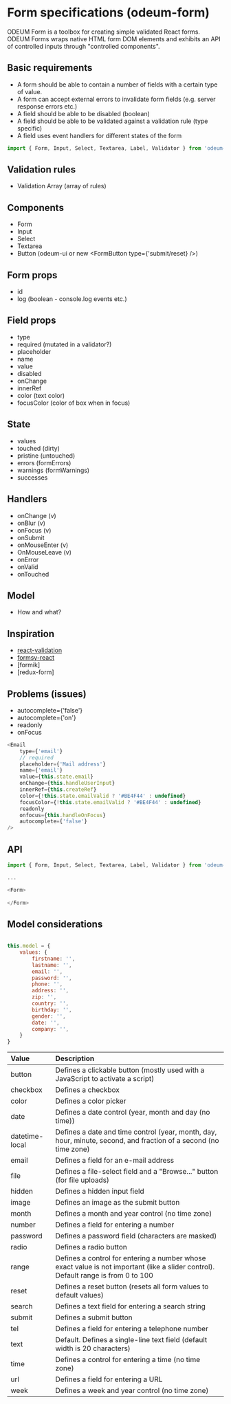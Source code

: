 # Form specifications (odeum-form)

ODEUM Form is a toolbox for creating simple validated React forms. ODEUM Forms wraps native HTML form DOM elements and exhibits an API of controlled inputs through "controlled components". 

## Basic requirements

- A form should be able to contain a number of fields with a certain type of value. 
- A form can accept external errors to invalidate form fields (e.g. server response errors etc.)
- A field should be able to be disabled (boolean) 
- A field should be able to be validated against a validation rule (type specific)
- A field uses event handlers for different states of the form


```js
import { Form, Input, Select, Textarea, Label, Validator } from 'odeum-form'
```

## Validation rules
- Validation Array (array of rules)

## Components
- Form
- Input
- Select
- Textarea
- Button (odeum-ui or new <FormButton type={'submit/reset} />)

## Form props
- id
- log (boolean - console.log events etc.)

## Field props
- type
- required (mutated in a validator?)
- placeholder
- name
- value
- disabled
- onChange
- innerRef
- color (text color)
- focusColor (color of box when in focus)

## State
- values
- touched (dirty)
- pristine (untouched)
- errors (formErrors)
- warnings (formWarnings)
- successes

## Handlers
- onChange (v)
- onBlur (v)
- onFocus (v)
- onSubmit
- onMouseEnter (v)
- OnMouseLeave (v)
- onError
- onValid
- onTouched

## Model
- How and what?

## Inspiration

- [react-validation](https://www.npmjs.com/package/react-validation)
- [formsy-react](https://www.npmjs.com/package/formsy-react)
- [formik]
- [redux-form]


## Problems (issues)

- autocomplete={'false'} 
- autocomplete={'on'} 
- readonly
- onFocus


```js
<Email 
	type={'email'} 
	// required 
	placeholder={'Mail address'} 
	name={'email'} 
	value={this.state.email}
	onChange={this.handleUserInput}
	innerRef={this.createRef}
	color={!this.state.emailValid ? '#BE4F44' : undefined}
	focusColor={!this.state.emailValid ? '#BE4F44' : undefined}
	readonly 
	onfocus={this.handleOnFocus}
	autocomplete={'false'}
/>		
```

## API
```js
import { Form, Input, Select, Textarea, Label, Validator } from 'odeum-form'

...

<Form>
	
</Form>

```

## Model considerations

```js

this.model = {
	values: {
		firstname: '',
		lastname: '',
		email: '',
		password: '',
		phone: '',
		address: '',
		zip: '',
		country: '',
		birthday: '',
		gender: '',
		date: '',
		company: '',
	}
}

```

| Value         | Description           | 
|:------------- |:---------------------| 
| button | Defines a clickable button (mostly used with a JavaScript to activate a script) | 
| checkbox | Defines a checkbox | 
| color	| Defines a color picker | 
| date | Defines a date control (year, month and day (no time)) |
| datetime-local | Defines a date and time control (year, month, day, hour, minute, second, and fraction of a second (no time zone) |
| email | Defines a field for an e-mail address |
| file | Defines a file-select field and a "Browse..." button (for file uploads) |
| hidden | Defines a hidden input field |
| image | Defines an image as the submit button |
| month | Defines a month and year control (no time zone) |
| number | Defines a field for entering a number |
| password | Defines a password field (characters are masked) |
| radio | Defines a radio button |
| range | Defines a control for entering a number whose exact value is not important (like a slider control). Default range is from 0 to 100 |
| reset | Defines a reset button (resets all form values to default values) |
| search | Defines a text field for entering a search string |
| submit | Defines a submit button |
| tel |	Defines a field for entering a telephone number | 
| text | Default. Defines a single-line text field (default width is 20 characters) |
| time | Defines a control for entering a time (no time zone) |
| url |	Defines a field for entering a URL |
| week | Defines a week and year control (no time zone) |


